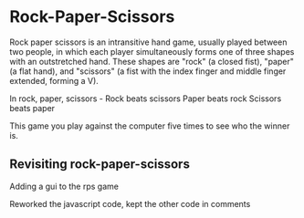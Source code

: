 # Rock-Paper-Scissors

Rock paper scissors is an intransitive hand game, usually played between two people, in which each player simultaneously forms one of three shapes with an outstretched hand. These shapes are "rock" (a closed fist), "paper" (a flat hand), and "scissors" (a fist with the index finger and middle finger extended, forming a V).

In rock, paper, scissors - Rock beats scissors Paper beats rock Scissors beats paper

This game you play against the computer five times to see who the winner is.

## Revisiting rock-paper-scissors

Adding a gui to the rps game

Reworked the javascript code, kept the other code in comments
